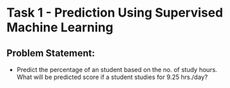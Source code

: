 # Task 1 - Prediction Using Supervised Machine Learning

## Problem Statement:
- Predict the percentage of an student based on the no. of study hours. What will be predicted score if a student studies for 9.25 hrs./day?
